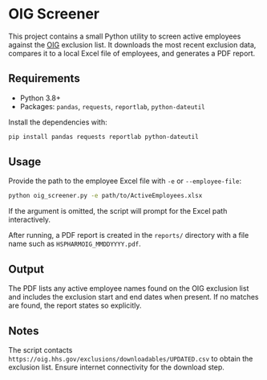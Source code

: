 # OIG Screener

This project contains a small Python utility to screen active employees against the [OIG](https://oig.hhs.gov/) exclusion list. It downloads the most recent exclusion data, compares it to a local Excel file of employees, and generates a PDF report.

## Requirements

* Python 3.8+
* Packages: `pandas`, `requests`, `reportlab`, `python-dateutil`

Install the dependencies with:

```bash
pip install pandas requests reportlab python-dateutil
```

## Usage

Provide the path to the employee Excel file with `-e` or `--employee-file`:

```bash
python oig_screener.py -e path/to/ActiveEmployees.xlsx
```

If the argument is omitted, the script will prompt for the Excel path interactively.

After running, a PDF report is created in the `reports/` directory with a file name such as `HSPHARMOIG_MMDDYYYY.pdf`.

## Output

The PDF lists any active employee names found on the OIG exclusion list and includes the exclusion start and end dates when present. If no matches are found, the report states so explicitly.

## Notes

The script contacts `https://oig.hhs.gov/exclusions/downloadables/UPDATED.csv` to obtain the exclusion list. Ensure internet connectivity for the download step.
